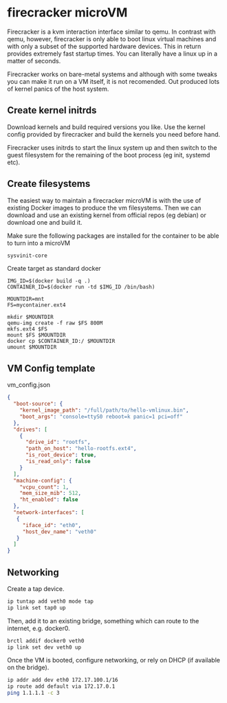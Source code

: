 # firecracker microVM
Firecracker is a kvm interaction interface similar to qemu. In contrast with
qemu, however, firecracker is only able to boot linux virtual machines and with
only a subset of the supported hardware devices. This in return provides
extremely fast startup times. You can literally have a linux up in a matter of
seconds.

Firecracker works on bare-metal systems and although with some tweaks you can
make it run on a VM itself, it is not recomended. Out produced lots of kernel
panics of the host system.


## Create kernel initrds
Download kernels and build required versions you like. Use the kernel config
provided by firecracker and build the kernels you need before hand.

Firecracker uses initrds to start the linux system up and then switch to the
guest filesystem for the remaining of the boot process (eg init, systemd etc).

## Create filesystems
The easiest way to maintain a firecracker microVM is with the use of existing
Docker images to produce the vm filesystems. Then we can download and use an
existing kernel from official repos (eg debian) or download one and build it.

Make sure the following packages are installed for the container to be able to
turn into a microVM

```sh
sysvinit-core
```

Create target as standard docker

```
IMG_ID=$(docker build -q .)
CONTAINER_ID=$(docker run -td $IMG_ID /bin/bash)

MOUNTDIR=mnt
FS=mycontainer.ext4

mkdir $MOUNTDIR
qemu-img create -f raw $FS 800M
mkfs.ext4 $FS
mount $FS $MOUNTDIR
docker cp $CONTAINER_ID:/ $MOUNTDIR
umount $MOUNTDIR
```

## VM Config template
vm_config.json
```json
{
  "boot-source": {
    "kernel_image_path": "/full/path/to/hello-vmlinux.bin",
    "boot_args": "console=ttyS0 reboot=k panic=1 pci=off"
  },
  "drives": [
    {
      "drive_id": "rootfs",
      "path_on_host": "hello-rootfs.ext4",
      "is_root_device": true,
      "is_read_only": false
    }
  ],
  "machine-config": {
    "vcpu_count": 1,
    "mem_size_mib": 512,
    "ht_enabled": false
  },
  "network-interfaces": [
   {
     "iface_id": "eth0",
     "host_dev_name": "veth0"
   }
  ]
}
```

## Networking
Create a tap device.

```sh
ip tuntap add veth0 mode tap
ip link set tap0 up
```

Then, add it to an existing bridge, something which can route to the internet, e.g. docker0.
```sh
brctl addif docker0 veth0
ip link set dev veth0 up
```
Once the VM is booted, configure networking, or rely on DHCP (if available on the bridge).

```sh
ip addr add dev eth0 172.17.100.1/16
ip route add default via 172.17.0.1
ping 1.1.1.1 -c 3
```
